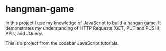 # hangman-game

In this project I use my knowledge of JavaScript to build a hangan game.
It demonstrates my understanding of HTTP Requests (GET, PUT and PUSH), APIs, and JQuery.

This is a project from the codebar JavaScript tutorials.
